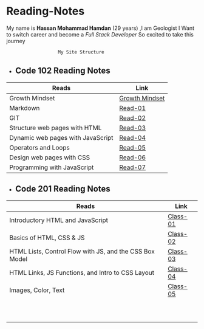 # Reading-Notes



My name is **Hassan Mohammad Hamdan** (29 years) ,I am Geologist 
I Want to switch career and become a *Full Stack Developer*
So excited to take this journey 


 ``` 
                    My Site Structure
 ``` 

 - ## Code 102 Reading Notes  


**Reads** | **Link**
------------ | -------------
Growth Mindset | [Growth Mindset](Growth.md)
Markdown | [Read-01](Read-01.md)
GIT | [Read-02](Read-02.md)
Structure web pages with HTML | [Read-03](Read-03.md)
Dynamic web pages with JavaScript | [Read-04](Read-04.md)
Operators and Loops | [Read-05](Read-05.md)
Design web pages with CSS | [Read-06](Read-06.md)
Programming with JavaScript | [Read-07](Read-07.md)

- ## Code 201 Reading Notes


**Reads** | **Link**
------------ | -------------
 Introductory HTML and JavaScript | [Class-01](Class-01.md)
 Basics of HTML, CSS & JS | [Class-02](Class-02.md)
 HTML Lists, Control Flow with JS, and the CSS Box Model | [Class-03](Class-03.md)
 HTML Links, JS Functions, and Intro to CSS Layout | [Class-04](Class-04.md)
 Images, Color, Text | [Class-05](Class-05.md)
 | []()
 | []()
 | []()
 | []()
 | []()
 | []()
 | []()
 | []()
 | []()
 | []()

 


